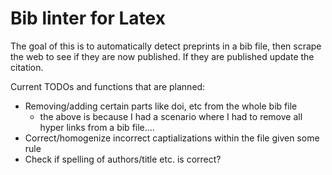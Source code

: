 # Bib linter for Latex

The goal of this is to automatically detect preprints in a bib file,
then scrape the web to see if they are now published.
If they are published update the citation.

Current TODOs and functions that are planned:

 - Removing/adding certain parts like doi, etc from the whole bib file
   - the above is because I had a scenario where I had to remove all hyper links from a bib file....
 - Correct/homogenize incorrect captializations within the file given some rule
 - Check if spelling of authors/title etc. is correct?